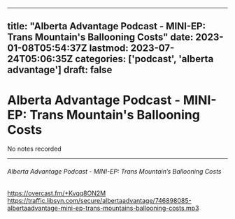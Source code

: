 
---
title: "Alberta Advantage Podcast - MINI-EP: Trans Mountain's Ballooning Costs"
date: 2023-01-08T05:54:37Z
lastmod: 2023-07-24T05:06:35Z
categories: ['podcast', 'alberta advantage']
draft: false
---


# Alberta Advantage Podcast - MINI-EP: Trans Mountain's Ballooning Costs

No notes recorded

- - -
###### Alberta Advantage Podcast - MINI-EP: Trans Mountain’s Ballooning Costs

https://overcast.fm/+Kvqq8ON2M  
https://traffic.libsyn.com/secure/albertaadvantage/746898085-albertaadvantage-mini-ep-trans-mountains-ballooning-costs.mp3

<!-- #public #podcast #alberta advantage# -->

<!-- {BearID:66910C2F-0368-4A8F-A2A1-BDE5CFE33488-28016-00002D97DCB13378} -->
